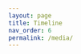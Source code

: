 ```yaml
---
layout: page
title: Timeline
nav_order: 6
permalink: /media/
---
```


  <head>
    <script type="text/javascript" src="https://www.gstatic.com/charts/loader.js"></script>
    <script type="text/javascript">
      google.charts.load('current', {'packages':['timeline']});
      google.charts.setOnLoadCallback(drawChart);
      function drawChart() {
        var container = document.getElementById('timeline');
        var chart = new google.visualization.Timeline(container);
        var dataTable = new google.visualization.DataTable();
        dataTable.addColumn({ type: 'string', id: 'President' });
        dataTable.addColumn({ type: 'date', id: 'Start' });
        dataTable.addColumn({ type: 'date', id: 'End' });
        dataTable.addRows([
          [ 'A Prairie as Wide as the Sea', new Date(1926, 5, 1), new Date(1927, 4, 20) ]]);

   chart.draw(dataTable);
      }
    </script>
  </head>
  <body>
    <div id="timeline" style="height: 180px;"></div>
  </body>

